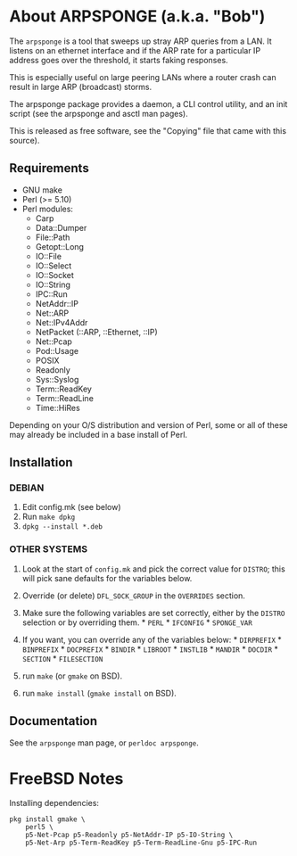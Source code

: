# About ARPSPONGE (a.k.a. "Bob")

The `arpsponge` is a tool that sweeps up stray ARP queries from a LAN. It listens on an ethernet interface and if the ARP rate for a particular IP address goes over the threshold, it starts faking responses.

This is especially useful on large peering LANs where a router crash can result in large ARP (broadcast) storms.

The arpsponge package provides a daemon, a CLI control utility, and an init script (see the arpsponge and asctl man pages).

This is released as free software, see the "Copying" file that came with this source).

## Requirements

  * GNU make
  * Perl (>= 5.10)
  * Perl modules:
    * Carp
    * Data::Dumper
    * File::Path
    * Getopt::Long
    * IO::File
    * IO::Select
    * IO::Socket
    * IO::String
    * IPC::Run
    * NetAddr::IP
    * Net::ARP
    * Net::IPv4Addr
    * NetPacket (::ARP, ::Ethernet, ::IP)
    * Net::Pcap
    * Pod::Usage
    * POSIX
    * Readonly
    * Sys::Syslog
    * Term::ReadKey
    * Term::ReadLine
    * Time::HiRes

Depending on your O/S distribution and version of Perl, some or all of these may already be included in a base install of Perl.

## Installation

### DEBIAN

  1. Edit config.mk (see below)
  2. Run `make dpkg`
  3. `dpkg --install *.deb`

### OTHER SYSTEMS

  1. Look at the start of `config.mk` and pick the correct value for `DISTRO`; this will pick sane defaults for the variables below.
  2. Override (or delete) `DFL_SOCK_GROUP` in the `OVERRIDES` section.
  3. Make sure the following variables are set correctly, either by the `DISTRO` selection or by overriding them.
    * `PERL`
    * `IFCONFIG`
    * `SPONGE_VAR`
  4. If you want, you can override any of the variables below:
    * `DIRPREFIX`
    * `BINPREFIX`
    * `DOCPREFIX`
    * `BINDIR`
    * `LIBROOT`
    * `INSTLIB`
    * `MANDIR`
    * `DOCDIR`
    * `SECTION`
    * `FILESECTION`
  5. run `make` (or `gmake` on BSD).

  6. run `make install` (`gmake install` on BSD).

## Documentation

See the `arpsponge` man page, or `perldoc arpsponge`.

# FreeBSD Notes

Installing dependencies:

```
pkg install gmake \
    perl5 \
    p5-Net-Pcap p5-Readonly p5-NetAddr-IP p5-IO-String \
    p5-Net-Arp p5-Term-ReadKey p5-Term-ReadLine-Gnu p5-IPC-Run
```
